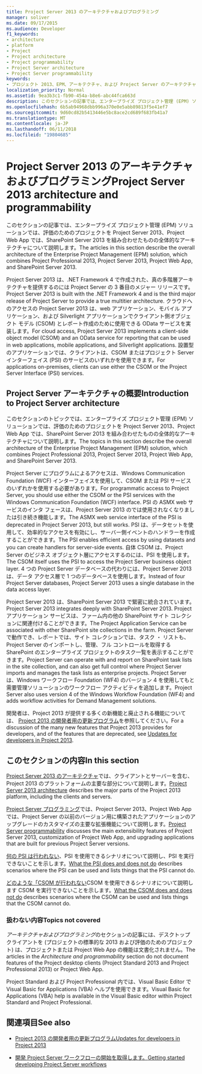 ```yaml
---
title: Project Server 2013 のアーキテクチャおよびプログラミング
manager: soliver
ms.date: 09/17/2015
ms.audience: Developer
f1_keywords:
- architecture
- platform
- Project
- Project architecture
- Project programmability
- Project Server architecture
- Project Server programmability
keywords:
- プロジェクト 2013、EPM、アーキテクチャ、および Project Server のアーキテクチャおよびプログラミング、プログラミング、サーバーのプロジェクト、Project 2013 の利点
localization_priority: Normal
ms.assetid: 9ea3b3c1-fb90-454a-b8e6-abc44fca663d
description: このセクションの記事では、エンタープライズ プロジェクト管理 (EPM) ソリューションでは、評価のためのプロジェクトを Project Server 2013、Project Web App では、SharePoint Server 2013 を組み合わせたものの全体的なアーキテクチャについて説明します。
ms.openlocfilehash: 6b5ab94968dbb996a370e0e5abb89813f5e41ef7
ms.sourcegitcommit: 9d60cd82b5413446e5bc8ace2cd689f683fb41a7
ms.translationtype: MT
ms.contentlocale: ja-JP
ms.lasthandoff: 06/11/2018
ms.locfileid: "19804685"
---
```

# <a name="project-server-2013-architecture-and-programmability"></a><span data-ttu-id="d3b60-104">Project Server 2013 のアーキテクチャおよびプログラミング</span><span class="sxs-lookup"><span data-stu-id="d3b60-104">Project Server 2013 architecture and programmability</span></span>

<span data-ttu-id="d3b60-105">このセクションの記事では、エンタープライズ プロジェクト管理 (EPM) ソリューションでは、評価のためのプロジェクトを Project Server 2013、Project Web App では、SharePoint Server 2013 を組み合わせたものの全体的なアーキテクチャについて説明します。</span><span class="sxs-lookup"><span data-stu-id="d3b60-105">The articles in this section describe the overall architecture of the Enterprise Project Management (EPM) solution, which combines Project Professional 2013, Project Server 2013, Project Web App, and SharePoint Server 2013.</span></span>
  
<span data-ttu-id="d3b60-106">Project Server 2013 は、.NET Framework 4 で作成された、真の多階層アーキテクチャを提供するのには Project Server の 3 番目のメジャー リリースです。</span><span class="sxs-lookup"><span data-stu-id="d3b60-106">Project Server 2013 is built with the .NET Framework 4 and is the third major release of Project Server to provide a true multitier architecture.</span></span> <span data-ttu-id="d3b60-107">クラウドへのアクセスの Project Server 2013 は、web アプリケーション、モバイル アプリケーション、および Silverlight アプリケーションでクライアント側オブジェクト モデル (CSOM) とレポート作成のために使用できる OData サービスを実装します。</span><span class="sxs-lookup"><span data-stu-id="d3b60-107">For cloud access, Project Server 2013 implements a client-side object model (CSOM) and an OData service for reporting that can be used in web applications, mobile applications, and Silverlight applications.</span></span> <span data-ttu-id="d3b60-108">設置型のアプリケーションでは、クライアントは、CSOM またはプロジェクト Server インターフェイス (PSI) のサービスのいずれかを使用できます。</span><span class="sxs-lookup"><span data-stu-id="d3b60-108">For applications on-premises, clients can use either the CSOM or the Project Server Interface (PSI) services.</span></span> 
  
## <a name="introduction-to-project-server-architecture"></a><span data-ttu-id="d3b60-109">Project Server アーキテクチャの概要</span><span class="sxs-lookup"><span data-stu-id="d3b60-109">Introduction to Project Server architecture</span></span>

<span data-ttu-id="d3b60-110">このセクションのトピックでは、エンタープライズ プロジェクト管理 (EPM) ソリューションでは、評価のためのプロジェクトを Project Server 2013、Project Web App では、SharePoint Server 2013 を組み合わせたものの全体的なアーキテクチャについて説明します。</span><span class="sxs-lookup"><span data-stu-id="d3b60-110">The topics in this section describe the overall architecture of the Enterprise Project Management (EPM) solution, which combines Project Professional 2013, Project Server 2013, Project Web App, and SharePoint Server 2013.</span></span>
  
<span data-ttu-id="d3b60-111">Project Server にプログラムによるアクセスは、Windows Communication Foundation (WCF) インターフェイスを使用して、CSOM または PSI サービスのいずれかを使用する必要があります。</span><span class="sxs-lookup"><span data-stu-id="d3b60-111">For programmatic access to Project Server, you should use either the CSOM or the PSI services with the Windows Communication Foundation (WCF) interface.</span></span> <span data-ttu-id="d3b60-112">PSI の ASMX web サービスのインタ フェースは、Project Server 2013 のでは使用されなくなりましたは引き続き機能します。</span><span class="sxs-lookup"><span data-stu-id="d3b60-112">The ASMX web service interface of the PSI is deprecated in Project Server 2013, but still works.</span></span> <span data-ttu-id="d3b60-113">PSI は、データセットを使用して、効率的なアクセスを有効にし、サーバー側イベントのハンドラーを作成することができます。</span><span class="sxs-lookup"><span data-stu-id="d3b60-113">The PSI enables efficient access by using datasets and you can create handlers for server-side events.</span></span> <span data-ttu-id="d3b60-114">自体 CSOM は、Project Server のビジネス オブジェクト層にアクセスするのには、PSI を使用します。</span><span class="sxs-lookup"><span data-stu-id="d3b60-114">The CSOM itself uses the PSI to access the Project Server business object layer.</span></span> <span data-ttu-id="d3b60-115">4 つの Project Server データベースの代わりには、Project Server 2013 は、データ アクセス層で 1 つのデータベースを使用します。</span><span class="sxs-lookup"><span data-stu-id="d3b60-115">Instead of four Project Server databases, Project Server 2013 uses a single database in the data access layer.</span></span>
  
<span data-ttu-id="d3b60-116">Project Server 2013 は、SharePoint Server 2013 で緊密に統合されています。</span><span class="sxs-lookup"><span data-stu-id="d3b60-116">Project Server 2013 integrates deeply with SharePoint Server 2013.</span></span> <span data-ttu-id="d3b60-117">Project アプリケーション サービスは、ファーム内の他の SharePoint サイト コレクションに関連付けることができます。</span><span class="sxs-lookup"><span data-stu-id="d3b60-117">The Project Application Service can be associated with other SharePoint site collections in the farm.</span></span> <span data-ttu-id="d3b60-118">Project Server で動作でき、レポートでは、サイト コレクションでは、タスク ・ リストも、Project Server のインポートし、管理、フル コントロールを取得する SharePoint のエンタープライズ プロジェクトのタスク一覧を表示することができます。</span><span class="sxs-lookup"><span data-stu-id="d3b60-118">Project Server can operate with and report on SharePoint task lists in the site collection, and can also get full control where Project Server imports and manages the task lists as enterprise projects.</span></span> <span data-ttu-id="d3b60-119">Project Server は、Windows ワークフロー Foundation (WF4) のバージョン 4 を使用してもと需要管理ソリューションのワークフロー アクティビティを追加します。</span><span class="sxs-lookup"><span data-stu-id="d3b60-119">Project Server also uses version 4 of the Windows Workflow Foundation (WF4) and adds workflow activities for Demand Management solutions.</span></span>
  
<span data-ttu-id="d3b60-120">開発者は、Project 2013 が提供する多くの新機能と廃止される機能については、 [Project 2013 の開発者用の更新プログラム](updates-for-developers-in-project-2013.md)を参照してください。</span><span class="sxs-lookup"><span data-stu-id="d3b60-120">For a discussion of the many new features that Project 2013 provides for developers, and of the features that are deprecated, see [Updates for developers in Project 2013](updates-for-developers-in-project-2013.md).</span></span>
  
## <a name="in-this-section"></a><span data-ttu-id="d3b60-121">このセクションの内容</span><span class="sxs-lookup"><span data-stu-id="d3b60-121">In this section</span></span>

<span data-ttu-id="d3b60-122">[Project Server 2013 のアーキテクチャ](project-server-2013-architecture.md)では、クライアントとサーバーを含む、Project 2013 のプラットフォームの主要な部分について説明します。</span><span class="sxs-lookup"><span data-stu-id="d3b60-122">[Project Server 2013 architecture](project-server-2013-architecture.md) describes the major parts of the Project 2013 platform, including the clients and servers.</span></span> 
  
<span data-ttu-id="d3b60-123">[Project Server プログラミング](project-server-programmability.md)では、Project Server 2013、Project Web App では、Project Server の以前のバージョン用に構築されたアプリケーションのアップグレードのカスタマイズの主要な拡張機能について説明します。</span><span class="sxs-lookup"><span data-stu-id="d3b60-123">[Project Server programmability](project-server-programmability.md) discusses the main extensibility features of Project Server 2013, customization of Project Web App, and upgrading applications that are built for previous Project Server versions.</span></span> 
  
<span data-ttu-id="d3b60-124">[何の PSI は行われない](what-the-psi-does-and-does-not-do.md)、PSI を使用できるシナリオについて説明し、PSI を実行できないことを示します。</span><span class="sxs-lookup"><span data-stu-id="d3b60-124">[What the PSI does and does not do](what-the-psi-does-and-does-not-do.md) describes scenarios where the PSI can be used and lists things that the PSI cannot do.</span></span> 
  
<span data-ttu-id="d3b60-125">[どのような「CSOM が行われない](what-the-csom-does-and-does-not-do.md)CSOM を使用できるシナリオについて説明します CSOM を実行できないことを示します。</span><span class="sxs-lookup"><span data-stu-id="d3b60-125">[What the CSOM does and does not do](what-the-csom-does-and-does-not-do.md) describes scenarios where the CSOM can be used and lists things that the CSOM cannot do.</span></span> 
  
### <a name="topics-not-covered"></a><span data-ttu-id="d3b60-126">扱わない内容</span><span class="sxs-lookup"><span data-stu-id="d3b60-126">Topics not covered</span></span>

<span data-ttu-id="d3b60-127">*アーキテクチャおよびプログラミング*のセクションの記事には、デスクトップ クライアントを (プロジェクトの標準的な 2013 および評価のためのプロジェクト) は、プロジェクトまたは Project Web App の機能は文書化されません。</span><span class="sxs-lookup"><span data-stu-id="d3b60-127">The articles in the  *Architecture and programmability*  section do not document features of the Project desktop clients (Project Standard 2013 and Project Professional 2013) or Project Web App.</span></span> 
  
<span data-ttu-id="d3b60-128">Project Standard および Project Professional 内では、Visual Basic Editor で Visual Basic for Applications (VBA) ヘルプを使用できます。</span><span class="sxs-lookup"><span data-stu-id="d3b60-128">Visual Basic for Applications (VBA) help is available in the Visual Basic editor within Project Standard and Project Professional.</span></span>
  
## <a name="see-also"></a><span data-ttu-id="d3b60-129">関連項目</span><span class="sxs-lookup"><span data-stu-id="d3b60-129">See also</span></span>
<span data-ttu-id="d3b60-130"><a name="bk_addresources"> </a></span><span class="sxs-lookup"><span data-stu-id="d3b60-130"></span></span>

- [<span data-ttu-id="d3b60-131">Project 2013 の開発者用の更新プログラム</span><span class="sxs-lookup"><span data-stu-id="d3b60-131">Updates for developers in Project 2013</span></span>](updates-for-developers-in-project-2013.md)
    
- [<span data-ttu-id="d3b60-132">開発 Project Server ワークフローの開始を取得します。</span><span class="sxs-lookup"><span data-stu-id="d3b60-132">Getting started developing Project Server workflows</span></span>](getting-started-developing-project-server-workflows.md)
    

